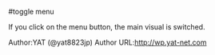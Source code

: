 #toggle menu

If you click on the menu button, the main visual is switched.

Author:YAT (@yat8823jp)
Author URL:http://wp.yat-net.com
